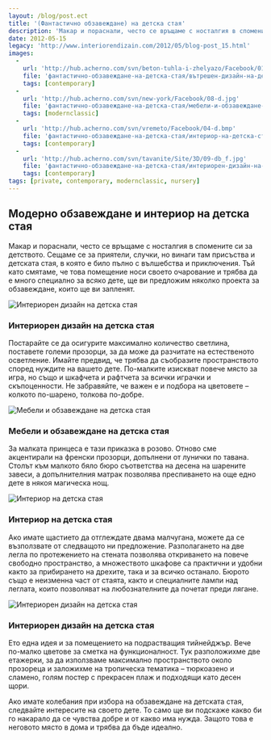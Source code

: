 ```yaml
---
layout: /blog/post.ect
title: '(Фантастично обзавеждане) на детска стая'
description: 'Макар и пораснали, често се връщаме с носталгия в спомените си за детството. Сещаме се за приятели, случки, но винаги там присъства и детската стая, в която е било пълно с вълшебства и приключения. Тъй като смятаме, че това помещение носи своето очарование и трябва да е много специално за всяко дете, ще ви предложим няколко проекта за обзавеждане, които ще ви запленят.'
date: 2012-05-15
legacy: 'http://www.interiorendizain.com/2012/05/blog-post_15.html'
images:
  -
    url: 'http://hub.acherno.com/svn/beton-tuhla-i-zhelyazo/Facebook/01-d.jpg'
    file: 'фантастично-обзавеждане-на-детска-стая/вътрешен-дизайн-на-детска-стая.jpg'
    tags: [contemporary]
  -
    url: 'http://hub.acherno.com/svn/new-york/Facebook/08-d.jpg'
    file: 'фантастично-обзавеждане-на-детска-стая/мебели-и-обзавеждане-на-детска-стая.jpg'
    tags: [modernclassic]
  -
    url: 'http://hub.acherno.com/svn/vremeto/Facebook/04-d.bmp'
    file: 'фантастично-обзавеждане-на-детска-стая/интериор-на-детска-стая.jpg'
    tags: [contemporary]
  -
    url: 'http://hub.acherno.com/svn/tavanite/Site/3D/09-db_f.jpg'
    file: 'фантастично-обзавеждане-на-детска-стая/интериорен-дизайн-на-детска-стая.jpg'
    tags: [contemporary]
tags: [private, contemporary, modernclassic, nursery]
---
```

## Модерно обзавеждане и **интериор на детска стая** 
Макар и пораснали, често се връщаме с носталгия в спомените си за детството. Сещаме се за приятели, случки, но винаги там присъства и детската стая, в която е било пълно с вълшебства и приключения. Тъй като смятаме, че това помещение носи своето очарование и трябва да е много специално за всяко дете, ще ви предложим няколко проекта за обзавеждане, които ще ви запленят.

![Интериорен дизайн на детска стая](фантастично-обзавеждане-на-детска-стая/вътрешен-дизайн-на-детска-стая.jpg)
### Интериорен дизайн на **детска стая**

Постарайте се да осигурите максимално количество светлина, поставете големи прозорци, за да може да разчитате на естественото осветление. Имайте предвид, че трябва да съобразите пространството според нуждите на вашето дете. По-малките изискват повече място за игра, но също и шкафчета и рафтчета за всички играчки и скъпоценности. Не забравяйте, че важен е и подбора на цветовете – колкото по-шарено, толкова по-добре.

![Мебели и обзавеждане на детска стая](фантастично-обзавеждане-на-детска-стая/мебели-и-обзавеждане-на-детска-стая.jpg)
### Мебели и обзавеждане на **детска стая**

За малката принцеса е тази приказка в розово. Отново сме акцентирали на френски прозорци, допълнени от лунички по тавана. Столът към малкото бяло бюро съответства на десена на шарените завеси, а допълнителния матрак позволява преспиването на още едно дете в някоя магическа нощ.

![Интериор на детска стая](фантастично-обзавеждане-на-детска-стая/интериор-на-детска-стая.jpg)
### Интериор на **детска стая**

Ако имате щастието да отглеждате двама малчугана, можете да се възползвате от следващото ни предложение. Разполагането на две легла по протежението на стената позволява откриването на повече  свободно пространство, а множеството шкафове са практични и удобни както за прибирането на дрехите, така и за всичко останало. Бюрото също е неизменна част от стаята, както и специалните лампи над леглата, които позволяват на любознателните да почетат преди лягане.

![Интериорен дизайн на детска стая](фантастично-обзавеждане-на-детска-стая/интериорен-дизайн-на-детска-стая.jpg)
### Интериорен дизайн на **детска стая**

Ето една идея и за помещението на подрастващия тийнейджър. Вече по-малко цветове за сметка на функционалност. Тук разположихме две етажерки, за да използваме максимално пространството около прозореца и заложихме на тропическа тематика – тюркоазено и сламено, голям постер с прекрасен плаж и подходящи като десен щори.

Ако имате колебания при избора на обзавеждане на детската стая, следвайте интересите на своето дете. То само ще ви подскаже какво би го накарало да се чувства добре и от какво има нужда. Защото това е неговото място в дома и трябва да бъде идеално.